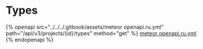 # Types

{% openapi src="../../../.gitbook/assets/meteor openapi.ru.yml" path="/api/v3/projects/{id}/types" method="get" %}
[meteor openapi.ru.yml](<../../../.gitbook/assets/meteor openapi.ru.yml>)
{% endopenapi %}
